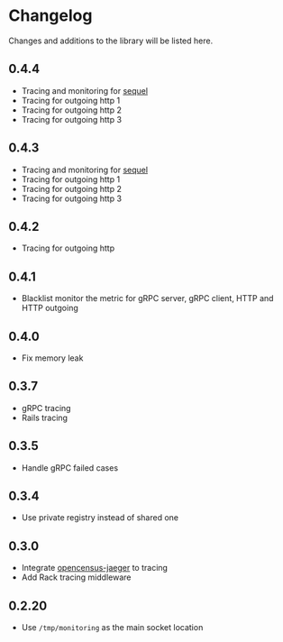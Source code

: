 # Changelog

Changes and additions to the library will be listed here.

## 0.4.4

- Tracing and monitoring for [sequel](https://github.com/jeremyevans/sequel)
- Tracing for outgoing http 1
- Tracing for outgoing http 2
- Tracing for outgoing http 3

## 0.4.3
- Tracing and monitoring for [sequel](https://github.com/jeremyevans/sequel)
- Tracing for outgoing http 1
- Tracing for outgoing http 2
- Tracing for outgoing http 3

## 0.4.2
- Tracing for outgoing http

## 0.4.1
- Blacklist monitor the metric for gRPC server, gRPC client, HTTP and HTTP outgoing

## 0.4.0
- Fix memory leak

## 0.3.7

- gRPC tracing
- Rails tracing

## 0.3.5
- Handle gRPC failed cases

## 0.3.4
- Use private registry instead of shared one

## 0.3.0
- Integrate [opencensus-jaeger](https://github.com/Thinkei/opencensus-ruby-exporter-jaeger) to tracing
- Add Rack tracing middleware

## 0.2.20
- Use `/tmp/monitoring` as the main socket location
